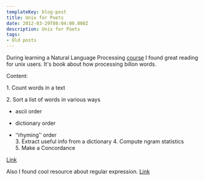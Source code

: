 ```yaml
---
templateKey: blog-post
title: Unix for Poets
date: 2012-03-29T08:04:00.000Z
description: Unix for Poets
tags:
- Old posts
---
```


During learning a Natural Language Processing [course](https://class.coursera.org/nlp/class) I found great reading for unix users. It's book about how processing billon words.  
  
Content:  
  

  
  
1\. Count words in a text  

2\. Sort a list of words in various ways  

*   ascii order  
    
*   dictionary order  
    
*   ‘‘rhyming’’ order  
    3\. Extract useful info from a dictionary 4. Compute ngram statistics  
    5\. Make a Concordance   
    

  
[Link](http://www.stanford.edu/class/cs124/kwc-unix-for-poets.pdf)  
  
Also I found cool resource about regular expression. [Link](http://www.regular-expressions.info/)